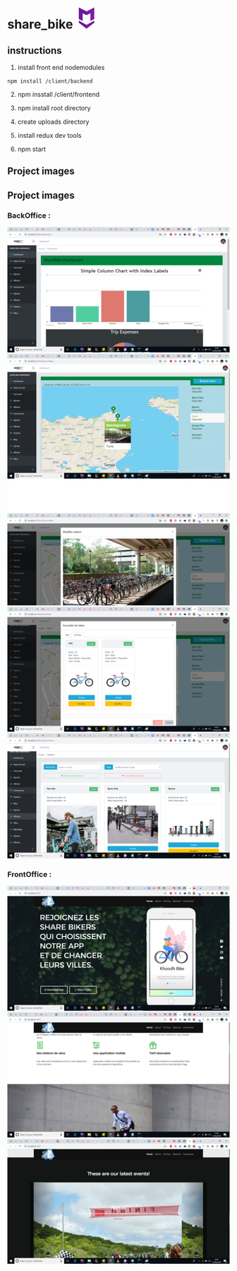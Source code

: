 # share_bike  ![alt text](https://github.com/adam-p/markdown-here/raw/master/src/common/images/icon48.png "Logo Title Text 1")
## instructions 

1. install front end nodemodules 
```shell
npm install /client/backend 
```

2. npm insstall /client/frontend

3. npm install root directory

4. create uploads directory

5. install redux dev tools

6. npm start
## Project images
## Project images
### BackOffice :
![BackOffice1](/readmeimages/back1.png)
![BackOffice2](/readmeimages/back4.png)
![BackOffice3](/readmeimages/back5.png)
![BackOffice4](/readmeimages/back7.png)
![BackOffice5](/readmeimages/back8.png)
### FrontOffice :
![FrontOffice1](/readmeimages/front1.png)
![FrontOffice2](/readmeimages/front2.png)
![FrontOffice3](/readmeimages/front3.png)
